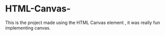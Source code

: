 # HTML-Canvas-
This is the project made using the HTML Canvas element , it was really fun implementing canvas.
